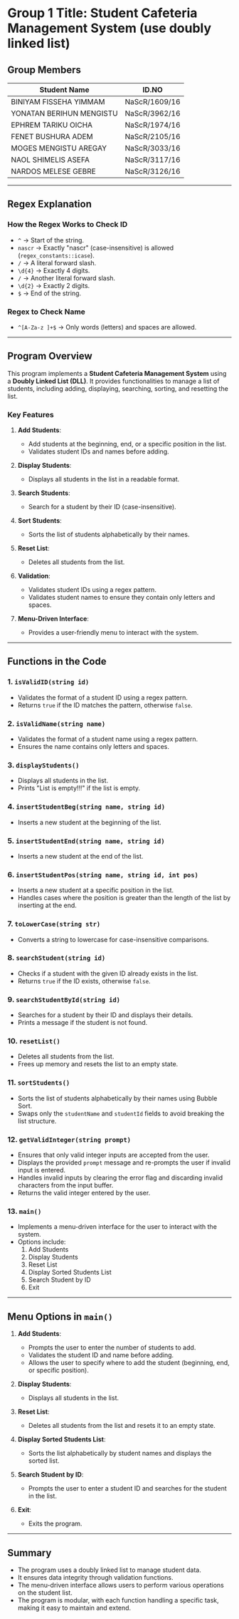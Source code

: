 # Group 1 Title: Student Cafeteria Management System (use doubly linked list)

## Group Members
| **Student Name**           | **ID.NO**          |
|-----------------------------|--------------------|
| BINIYAM FISSEHA YIMMAM     | NaScR/1609/16      |
| YONATAN BERIHUN MENGISTU   | NaScR/3962/16      |
| EPHREM TARIKU OICHA        | NaScR/1974/16      |
| FENET BUSHURA ADEM         | NaScR/2105/16      |
| MOGES MENGISTU AREGAY      | NaScR/3033/16      |
| NAOL SHIMELIS ASEFA        | NaScR/3117/16      |
| NARDOS MELESE GEBRE        | NaScR/3126/16      |

---

## **Regex Explanation**

### **How the Regex Works to Check ID**
- `^` → Start of the string.
- `nascr` → Exactly "nascr" (case-insensitive) is allowed (`regex_constants::icase`).
- `/` → A literal forward slash.
- `\d{4}` → Exactly 4 digits.
- `/` → Another literal forward slash.
- `\d{2}` → Exactly 2 digits.
- `$` → End of the string.

### **Regex to Check Name**
- `^[A-Za-z ]+$` → Only words (letters) and spaces are allowed.

---

## **Program Overview**

This program implements a **Student Cafeteria Management System** using a **Doubly Linked List (DLL)**. It provides functionalities to manage a list of students, including adding, displaying, searching, sorting, and resetting the list.

### **Key Features**
1. **Add Students**:
   - Add students at the beginning, end, or a specific position in the list.
   - Validates student IDs and names before adding.

2. **Display Students**:
   - Displays all students in the list in a readable format.

3. **Search Students**:
   - Search for a student by their ID (case-insensitive).

4. **Sort Students**:
   - Sorts the list of students alphabetically by their names.

5. **Reset List**:
   - Deletes all students from the list.

6. **Validation**:
   - Validates student IDs using a regex pattern.
   - Validates student names to ensure they contain only letters and spaces.

7. **Menu-Driven Interface**:
   - Provides a user-friendly menu to interact with the system.

---

## **Functions in the Code**

### **1. `isValidID(string id)`**
- Validates the format of a student ID using a regex pattern.
- Returns `true` if the ID matches the pattern, otherwise `false`.

### **2. `isValidName(string name)`**
- Validates the format of a student name using a regex pattern.
- Ensures the name contains only letters and spaces.

### **3. `displayStudents()`**
- Displays all students in the list.
- Prints "List is empty!!!" if the list is empty.

### **4. `insertStudentBeg(string name, string id)`**
- Inserts a new student at the beginning of the list.

### **5. `insertStudentEnd(string name, string id)`**
- Inserts a new student at the end of the list.

### **6. `insertStudentPos(string name, string id, int pos)`**
- Inserts a new student at a specific position in the list.
- Handles cases where the position is greater than the length of the list by inserting at the end.

### **7. `toLowerCase(string str)`**
- Converts a string to lowercase for case-insensitive comparisons.

### **8. `searchStudent(string id)`**
- Checks if a student with the given ID already exists in the list.
- Returns `true` if the ID exists, otherwise `false`.

### **9. `searchStudentById(string id)`**
- Searches for a student by their ID and displays their details.
- Prints a message if the student is not found.

### **10. `resetList()`**
- Deletes all students from the list.
- Frees up memory and resets the list to an empty state.

### **11. `sortStudents()`**
- Sorts the list of students alphabetically by their names using Bubble Sort.
- Swaps only the `studentName` and `studentId` fields to avoid breaking the list structure.

### **12. `getValidInteger(string prompt)`**
- Ensures that only valid integer inputs are accepted from the user.
- Displays the provided `prompt` message and re-prompts the user if invalid input is entered.
- Handles invalid inputs by clearing the error flag and discarding invalid characters from the input buffer.
- Returns the valid integer entered by the user.


### **13. `main()`**
- Implements a menu-driven interface for the user to interact with the system.
- Options include:
  1. Add Students
  2. Display Students
  3. Reset List
  4. Display Sorted Students List
  5. Search Student by ID
  6. Exit

---

## **Menu Options in `main()`**

1. **Add Students**:
   - Prompts the user to enter the number of students to add.
   - Validates the student ID and name before adding.
   - Allows the user to specify where to add the student (beginning, end, or specific position).

2. **Display Students**:
   - Displays all students in the list.

3. **Reset List**:
   - Deletes all students from the list and resets it to an empty state.

4. **Display Sorted Students List**:
   - Sorts the list alphabetically by student names and displays the sorted list.

5. **Search Student by ID**:
   - Prompts the user to enter a student ID and searches for the student in the list.

6. **Exit**:
   - Exits the program.

---

## **Summary**
- The program uses a doubly linked list to manage student data.
- It ensures data integrity through validation functions.
- The menu-driven interface allows users to perform various operations on the student list.
- The program is modular, with each function handling a specific task, making it easy to maintain and extend.
